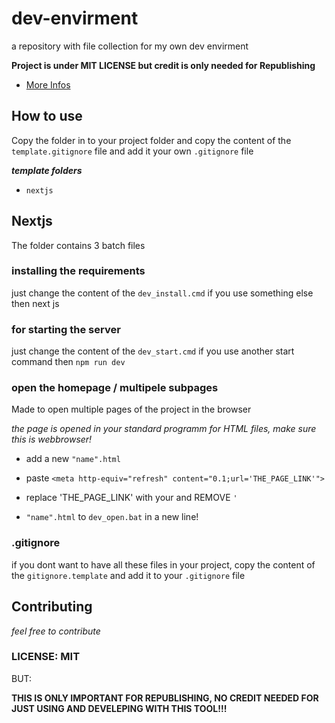 <!-- written by Shadowdara -->
<!-- https://github.com/weuritz8u/dev-envirment -->

# dev-envirment

a repository with file collection for my own dev envirment

**Project is under MIT LICENSE but credit is only needed for
Republishing**

- <a href="#license_mit">More Infos</a>

## How to use

Copy the folder in to your project folder and copy the content of
the `template.gitignore` file and add it your own `.gitignore` file

***template folders***

- `nextjs`

## Nextjs

The folder contains 3 batch files

### installing the requirements

just change the content of the `dev_install.cmd` if you use something
else then next js

### for starting the server

just change the content of the `dev_start.cmd` if you use another
start command then `npm run dev`

### open the homepage / multipele subpages

Made to open multiple pages of the project in the browser

*the page is opened in your standard programm for HTML files,
make sure this is webbrowser!*

- add a new `"name".html`

- paste `<meta http-equiv="refresh" content="0.1;url='THE_PAGE_LINK'">`

- replace 'THE_PAGE_LINK' with your and REMOVE `'`

- `"name".html` to `dev_open.bat` in a new line!

### .gitignore

if you dont want to have all these files in your project, copy the
content of the `gitignore.template` and add it to your `.gitignore`
file

## Contributing

*feel free to contribute*

<h3 id="license_mit">LICENSE: MIT</h3>

BUT:

**THIS IS ONLY IMPORTANT FOR REPUBLISHING, NO CREDIT NEEDED FOR JUST USING
AND DEVELEPING WITH THIS TOOL!!!**
